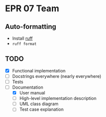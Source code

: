 # EPR 07 Team

## Auto-formatting
- Install [ruff](https://docs.astral.sh/ruff/installation/)
- `ruff format`

## TODO
- [x] Functional implementation
- [ ] Docstrings everywhere (nearly everywhere)
- [ ] Tests
- [ ] Documentation
    - [x] User manual
    - [ ] High-level implementation description
    - [ ] UML class diagram
    - [ ] Test case explanation